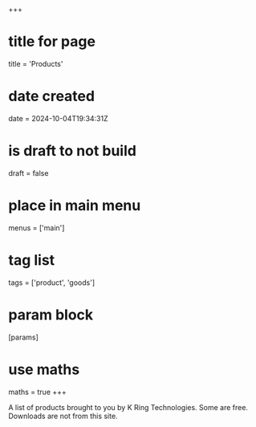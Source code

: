 +++
# title for page
title = 'Products'
# date created
date = 2024-10-04T19:34:31Z
# is draft to not build
draft = false
# place in main menu
menus = ['main']
# tag list
tags = ['product', 'goods']
# param block
[params]
# use maths
maths = true
+++

A list of products brought to you by K Ring Technologies. Some are free.
Downloads are not from this site.
